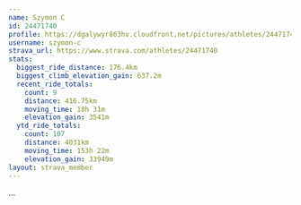 ```yaml
---
name: Szymon C
id: 24471740
profile: https://dgalywyr863hv.cloudfront.net/pictures/athletes/24471740/7213253/2/large.jpg
username: szymon-c
strava_url: https://www.strava.com/athletes/24471740
stats:
  biggest_ride_distance: 176.4km
  biggest_climb_elevation_gain: 637.2m
  recent_ride_totals:
    count: 9
    distance: 416.75km
    moving_time: 18h 31m
    elevation_gain: 3541m
  ytd_ride_totals:
    count: 107
    distance: 4031km
    moving_time: 153h 22m
    elevation_gain: 33949m
layout: strava_member
--- 
```

...
